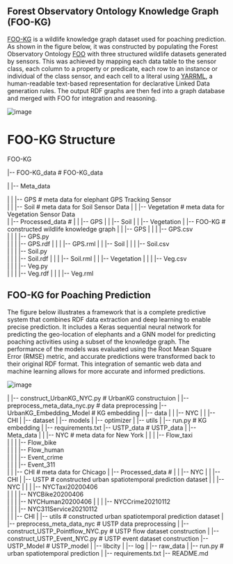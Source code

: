 ## Forest Observatory Ontology Knowledge Graph (FOO-KG)

[FOO-KG](https://naeima.github.io/fooKG/) is a wildlife knowledge graph dataset used for poaching prediction. As shown in the figure below, it was constructed by populating the Forest Observatory Ontology [FOO](https://w3id.org/def/foo#) with three structured wildlife datasets generated by sensors. This was achieved by mapping each data table to the sensor class, each column to a property or predicate, each row to an instance or individual of the class sensor, and each cell to a literal using [YARRML](https://rml.io/yarrrml/), a human-readable text-based representation for declarative Linked Data generation rules. The output RDF graphs are then fed into a graph database and merged with FOO for integration and reasoning.

![image](https://lucid.app/publicSegments/view/5eec075d-5ace-4ec0-8165-85ea232301a2/image.png)

# FOO-KG Structure
 FOO-KG
 
  |-- FOO-KG_data  # FOO-KG_data 
  
  |    |-- Meta_data 
  
  |    |    |-- GPS # meta data for elephant GPS Tracking Sensor   
  |    |    |-- Soil  # meta data for Soil Sensor Data 
  |    |    |-- Vegetation  # meta data for Vegetation Sensor Data     
  |    |-- Processed_data  # 
  |    |    |-- GPS
  |    |    |-- Soil
  |    |    |-- Vegetation 
  |    |-- FOO-KG  # constructed wildlife knowledge graph
  |    |    |-- GPS
  |    |    |    |-- GPS.csv  
  |    |    |    |-- GPS.py    
  |    |    |    |-- GPS.rdf
  |    |    |    |-- GPS.rml
  |    |    |-- Soil
  |    |    |    |-- Soil.csv   
  |    |    |    |-- Soil.py    
  |    |    |    |-- Soil.rdf
  |    |    |    |-- Soil.rml 
  |    |    |-- Vegetation
  |    |    |    |-- Veg.csv   
  |    |    |    |-- Veg.py    
  |    |    |    |-- Veg.rdf
  |    |    |    |-- Veg.rml


## FOO-KG for Poaching Prediction 

The figure below illustrates a framework that is a complete predictive system that combines RDF data extraction and deep learning to enable precise prediction. It includes a Keras sequential neural network for predicting the geo-location of elephants and a GNN model for predicting poaching activities using a subset of the knowledge graph. The performance of the models was evaluated using the Root Mean Square Error (RMSE) metric, and accurate predictions were transformed back to their original RDF format. This integration of semantic web data and machine learning allows for more accurate and informed predictions.

![image](https://lucid.app/publicSegments/view/52ed0585-a337-482a-8e30-12473953eb82/image.png)

 |    |-- construct_UrbanKG_NYC.py # UrbanKG constructuion
 |    |-- preprocess_meta_data_nyc.py # data preprocessing
 |-- UrbanKG_Embedding_Model  # KG embedding
 |    |-- data
 |    |    |-- NYC
 |    |    |-- CHI 
 |    |-- dataset
 |    |-- models
 |    |-- optimizer
 |    |-- utils
 |    |-- run.py # KG embedding 
 |    |-- requirements.txt
 |-- USTP_data  # USTP_data
 |    |-- Meta_data
 |    |    |-- NYC  # meta data for New York
 |    |    |    |-- Flow_taxi    
 |    |    |    |-- Flow_bike     
 |    |    |    |-- Flow_human     
 |    |    |    |-- Event_crime     
 |    |    |    |-- Event_311  
 |    |    |-- CHI  # meta data for Chicago
 |    |-- Processed_data  # 
 |    |    |-- NYC
 |    |    |-- CHI 
 |    |-- USTP  # constructed urban spatiotemporal prediction dataset
 |    |    |-- NYC
 |    |    |    |-- NYCTaxi20200406  
 |    |    |    |-- NYCBike20200406     
 |    |    |    |-- NYCHuman20200406
 |    |    |    |-- NYCCrime20210112   
 |    |    |    |-- NYC311Service20210112  
 |    |    |-- CHI 
 |    |-- utils  # constructed urban spatiotemporal prediction dataset
 |    |-- preprocess_meta_data_nyc # USTP data preprocessing
 |    |-- construct_USTP_Pointflow_NYC.py # USTP flow dataset construction
 |    |-- construct_USTP_Event_NYC.py # USTP event dataset construction
 |-- USTP_Model  # USTP_model
 |    |-- libcity
 |    |-- log
 |    |-- raw_data
 |    |-- run.py # urban spatiotemporal prediction 
 |    |-- requirements.txt
 |-- README.md

